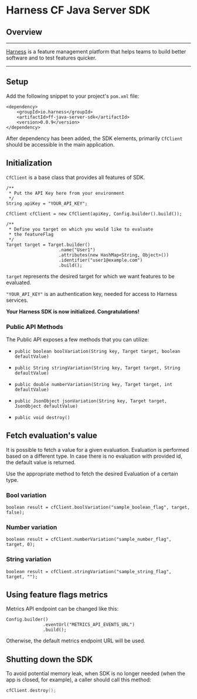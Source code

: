Harness CF Java Server SDK
========================

## Overview

-------------------------
[Harness](https://www.harness.io/) is a feature management platform that helps teams to build better software and to
test features quicker.

-------------------------

## Setup

Add the following snippet to your project's `pom.xml` file:

```
<dependency>
    <groupId>io.harness</groupId>
    <artifactId>ff-java-server-sdk</artifactId>
    <version>0.0.9</version>
</dependency>
```

After dependency has been added, the SDK elements, primarily `CfClient` should be accessible in the main application.

## Initialization

`CfClient` is a base class that provides all features of SDK.

```
/**
 * Put the API Key here from your environment
 */
String apiKey = "YOUR_API_KEY";

CfClient cfClient = new CfClient(apiKey, Config.builder().build());

/**
 * Define you target on which you would like to evaluate 
 * the featureFlag
 */
Target target = Target.builder()
                    .name("User1")
                    .attributes(new HashMap<String, Object>())
                    .identifier("user1@example.com")
                    .build();
```

`target` represents the desired target for which we want features to be evaluated.

`"YOUR_API_KEY"` is an authentication key, needed for access to Harness services.

**Your Harness SDK is now initialized. Congratulations!**

### Public API Methods ###

The Public API exposes a few methods that you can utilize:

* `public boolean boolVariation(String key, Target target, boolean defaultValue)`

* `public String stringVariation(String key, Target target, String defaultValue)`

* `public double numberVariation(String key, Target target, int defaultValue)`

* `public JsonObject jsonVariation(String key, Target target, JsonObject defaultValue)`

* `public void destroy()`

## Fetch evaluation's value

It is possible to fetch a value for a given evaluation. Evaluation is performed based on a different type. In case there
is no evaluation with provided id, the default value is returned.

Use the appropriate method to fetch the desired Evaluation of a certain type.

### Bool variation

```
boolean result = cfClient.boolVariation("sample_boolean_flag", target, false);  
```

### Number variation

```
boolean result = cfClient.numberVariation("sample_number_flag", target, 0);  
```

### String variation

```
boolean result = cfClient.stringVariation("sample_string_flag", target, "");  
```

## Using feature flags metrics

Metrics API endpoint can be changed like this:

```
Config.builder()
              .eventUrl("METRICS_API_EVENTS_URL")
              .build();
```

Otherwise, the default metrics endpoint URL will be used.

## Shutting down the SDK

To avoid potential memory leak, when SDK is no longer needed
(when the app is closed, for example), a caller should call this method:

```Kotlin
cfClient.destroy();
```

